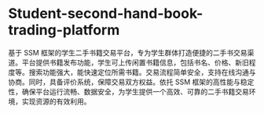 # Student-second-hand-book-trading-platform
基于 SSM 框架的学生二手书籍交易平台，专为学生群体打造便捷的二手书交易渠道。平台提供书籍发布功能，学生可上传闲置书籍信息，包括书名、价格、新旧程度等。搜索功能强大，能快速定位所需书籍。交易流程简单安全，支持在线沟通与协商。同时，具备评价系统，保障交易双方权益。依托 SSM 框架的高性能与稳定性，确保平台运行流畅、数据安全，为学生提供一个高效、可靠的二手书籍交易环境，实现资源的有效利用。 
